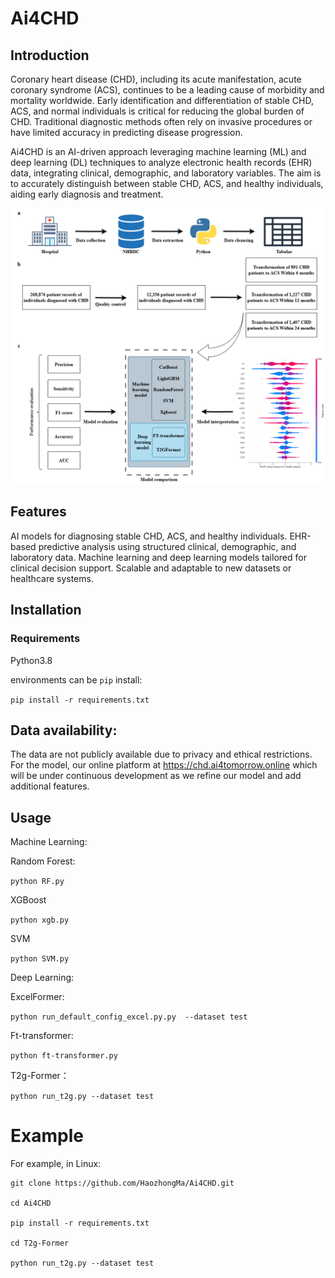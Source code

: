 # Ai4CHD

## Introduction
Coronary heart disease (CHD), including its acute manifestation, acute coronary syndrome (ACS), continues to be a leading cause of morbidity and mortality worldwide. Early identification and differentiation of stable CHD, ACS, and normal individuals is critical for reducing the global burden of CHD. Traditional diagnostic methods often rely on invasive procedures or have limited accuracy in predicting disease progression. 

Ai4CHD is an AI-driven approach leveraging machine learning (ML) and deep learning (DL) techniques to analyze electronic health records (EHR) data, integrating clinical, demographic, and laboratory variables. The aim is to accurately distinguish between stable CHD, ACS, and healthy individuals, aiding early diagnosis and treatment.

![workflow](./images/fig1.drawio.png)

## Features
AI models for diagnosing stable CHD, ACS, and healthy individuals.
EHR-based predictive analysis using structured clinical, demographic, and laboratory data.
Machine learning and deep learning models tailored for clinical decision support.
Scalable and adaptable to new datasets or healthcare systems.

## Installation
### Requirements
Python3.8

environments can be  `pip` install:

`pip install -r requirements.txt`

## Data availability: 
The data are not publicly available due to privacy and ethical restrictions. For the model, our online platform at https://chd.ai4tomorrow.online which will be under continuous development as we refine our model and add additional features.

## Usage
Machine Learning: 

Random Forest:

```python RF.py``` 

XGBoost

```python xgb.py``` 

SVM

```python SVM.py``` 

Deep Learning: 

ExcelFormer:

```python run_default_config_excel.py.py  --dataset test``` 

Ft-transformer:

```python ft-transformer.py``` 

T2g-Former：

```python run_t2g.py --dataset test``` 



# Example
For example, in Linux:
```
git clone https://github.com/HaozhongMa/Ai4CHD.git

cd Ai4CHD

pip install -r requirements.txt

cd T2g-Former

python run_t2g.py --dataset test 
```


